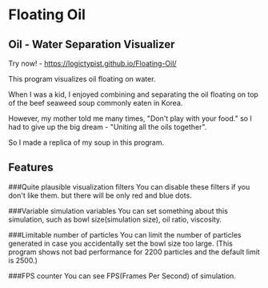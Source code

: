 Floating Oil
==
Oil - Water Separation Visualizer
--

Try now! - https://logictypist.github.io/Floating-Oil/

This program visualizes oil floating on water.

When I was a kid, I enjoyed combining and separating the oil floating on top of the beef seaweed soup commonly eaten in Korea.

However, my mother told me many times, "Don't play with your food." so I had to give up the big dream - "Uniting all the oils together".

So I made a replica of my soup in this program.

Features
--
###Quite plausible visualization filters
You can disable these filters if you don't like them. but there will be only red and blue dots.

###Variable simulation variables
You can set something about this simulation, such as  bowl size(simulation size), oil ratio, viscosity.

###Limitable number of particles
You can limit the number of particles generated in case you accidentally set the bowl size too large.
(This program shows not bad performance for 2200 particles and the default limit is 2500.)

###FPS counter
You can see FPS(Frames Per Second) of simulation.